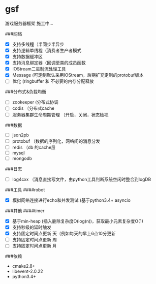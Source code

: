 # gsf

游戏服务器框架 施工中...<br>

###网络
- [x] 支持多线程（半同步半异步
- [x] 支持逻辑单线程（消费者生产者模式
- [x] 支持数据缓冲区
- [x] 支持消息绑定器（回调至类的成员函数
- [x] IOStream二进制流处理工具
- [x] Message (可定制默认采用IOStream，后期扩充定制的protobuf版本
- [ ] 优化 (ringbuffer 和 不必要的内存分配释放

###分布式&负载均衡
- [ ] zookeeper (分布式协调
- [ ] codis （分布式cache
- [ ] 服务器集群生命周期管理 （开启，关闭，状态检视

###数据
- [ ] json2pb
- [ ] protobuf （数据的序列化，网络间的消息分发
- [ ] redis （db 的cache层
- [ ] mysql
- [ ] mongodb

###日志
- [ ] log4cxx （消息直接写文件，由python工具判断系统空闲时整合到logDB

###工具
####robot
- [x] 模拟网络连接进行echo和并发测试 (基于python3.4+ asyncio

###其他
####timer
- [x] 基于min-heap (插入删除复杂度O(log(n))，获取最小元素复杂度O(1)
- [x] 支持秒级的延时触发
- [x] 支持固定时间点更新 天（例如每天的早上6点10分更新
- [ ] 支持固定时间点更新 周
- [ ] 支持固定时间点更新 月

###依赖
* cmake2.8+
* libevent-2.0.22
* python3.4+
